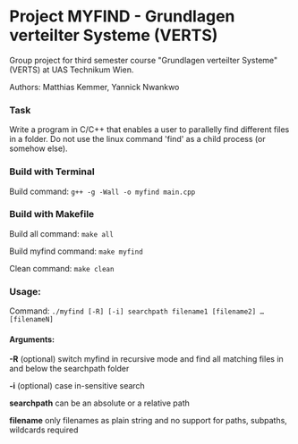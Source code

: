 # Project MYFIND - Grundlagen verteilter Systeme (VERTS)
Group project for third semester course "Grundlagen verteilter Systeme" (VERTS) at UAS Technikum Wien.

Authors: Matthias Kemmer, Yannick Nwankwo

### Task
Write a program in C/C++ that enables a user to parallelly find different files in a folder. Do not use the linux command 'find' as a child process (or somehow else).

### Build with Terminal
Build command: `g++ -g -Wall -o myfind main.cpp`

### Build with Makefile
Build all command: `make all`

Build myfind command: `make myfind`

Clean command: `make clean`

### Usage:
Command: `./myfind [-R] [-i] searchpath filename1 [filename2] … [filenameN]`

#### Arguments:
**-R** (optional) switch myfind in recursive mode and find all matching files in and below the
searchpath folder

**-i** (optional) case in-sensitive search

**searchpath** can be an absolute or a relative path

**filename** only filenames as plain string and no support for paths, subpaths, wildcards required
